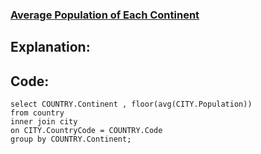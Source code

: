 ### [Average Population of Each Continent](https://www.hackerrank.com/challenges/average-population-of-each-continent/problem?isFullScreen=true)

## Explanation:

## Code:
```mysql
select COUNTRY.Continent , floor(avg(CITY.Population))
from country
inner join city
on CITY.CountryCode = COUNTRY.Code
group by COUNTRY.Continent;
```
